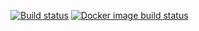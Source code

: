 [![Build status](https://img.shields.io/travis/wouterdevinck/lamp-fpga.svg)](https://travis-ci.org/wouterdevinck/lamp-fpga)
[![Docker image build status](https://img.shields.io/docker/build/wouterdevinck/lamp-fpga-build.svg?label=docker+image)](https://hub.docker.com/r/wouterdevinck/lamp-fpga-build/)
